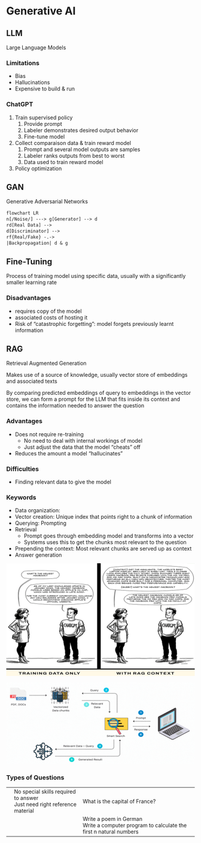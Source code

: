 # Generative AI

## LLM

Large Language Models

### Limitations

- Bias
- Hallucinations
- Expensive to build & run

### ChatGPT

1. Train supervised policy
   1. Provide prompt
   2. Labeler demonstrates desired output behavior
   3. Fine-tune model
2. Collect comparaison data & train reward model
   1. Prompt and several model outputs are samples
   2. Labeler ranks outputs from best to worst
   3. Data used to train reward model
3. Policy optimization

## GAN

Generative Adversarial Networks

```mermaid
flowchart LR
n[/Noise/] ---> g[Generator] --> d
rd[Real Data] -->
d[Discriminator] -->
rf{Real/Fake} -.->
|Backpropagation| d & g
```

## Fine-Tuning

Process of training model using specific data, usually with a significantly smaller learning rate

### Disadvantages

- requires copy of the model
- associated costs of hosting it
- Risk of “catastrophic forgetting”: model forgets previously learnt information

## RAG

Retrieval Augmented Generation

Makes use of a source of knowledge, usually vector store of embeddings and associated texts

By comparing predicted embeddings of query to embeddings in the vector store, we can form a prompt for the LLM that fits inside its context and contains the information needed to answer the question

### Advantages

- Does not require re-training
  - No need to deal with internal workings of model
  - Just adjust the data that the model “cheats” off
- Reduces the amount a model “hallucinates”

### Difficulties

- Finding relevant data to give the model

### Keywords

- Data organization: 
- Vector creation: Unique index that points right to a chunk of information
- Querying: Prompting
- Retrieval
  - Prompt goes through embedding model and transforms into a vector
  - Systems uses this to get the chunks most relevant to the question
- Prepending the context: Most relevant chunks are served up as context
- Answer generation

![image-20240527161317627](./assets/image-20240527161317627.png)

![image-20240527161350830](./assets/image-20240527161350830.png)

### Types of Questions

|      |                                                              |                                                              |
| ---- | ------------------------------------------------------------ | ------------------------------------------------------------ |
|      | No special skills required to answer<br />Just need right reference material | What is the capital of France?                               |
|      |                                                              | Write a poem in German<br />Write a computer program to calculate the first n natural numbers |
